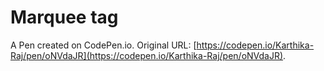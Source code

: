 # Marquee tag

A Pen created on CodePen.io. Original URL: [https://codepen.io/Karthika-Raj/pen/oNVdaJR](https://codepen.io/Karthika-Raj/pen/oNVdaJR).

